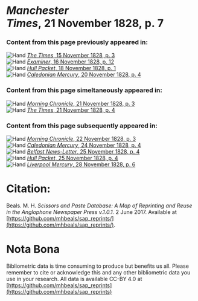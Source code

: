 # *Manchester Times*, 21 November 1828, p. 7  
  
### Content from this page previously appeared in:  
![Hand](http://scissorsandpaste.net/wp-content/uploads/2017/06/smallhandpointer.png) [*The Times*, 15 November 1828, p. 3](https://mhbeals.github.io/sap_html/The-Times/The-Times-15-November-1828-p-3)  
![Hand](http://scissorsandpaste.net/wp-content/uploads/2017/06/smallhandpointer.png) [*Examiner*, 16 November 1828, p. 12](https://mhbeals.github.io/sap_html/Examiner/Examiner-16-November-1828-p-12)  
![Hand](http://scissorsandpaste.net/wp-content/uploads/2017/06/smallhandpointer.png) [*Hull Packet*, 18 November 1828, p. 1](https://mhbeals.github.io/sap_html/Hull-Packet/Hull-Packet-18-November-1828-p-1)  
![Hand](http://scissorsandpaste.net/wp-content/uploads/2017/06/smallhandpointer.png) [*Caledonian Mercury*, 20 November 1828, p. 4](https://mhbeals.github.io/sap_html/Caledonian-Mercury/Caledonian-Mercury-20-November-1828-p-4)  
  
### Content from this page simeltaneously appeared in:  
![Hand](http://scissorsandpaste.net/wp-content/uploads/2017/06/smallhandpointer.png) [*Morning Chronicle*, 21 November 1828, p. 3](https://mhbeals.github.io/sap_html/Morning-Chronicle/Morning-Chronicle-21-November-1828-p-3)  
![Hand](http://scissorsandpaste.net/wp-content/uploads/2017/06/smallhandpointer.png) [*The Times*, 21 November 1828, p. 4](https://mhbeals.github.io/sap_html/The-Times/The-Times-21-November-1828-p-4)  
  
### Content from this page subsequently appeared in:  
![Hand](http://scissorsandpaste.net/wp-content/uploads/2017/06/smallhandpointer.png) [*Morning Chronicle*, 22 November 1828, p. 3](https://mhbeals.github.io/sap_html/Morning-Chronicle/Morning-Chronicle-22-November-1828-p-3)  
![Hand](http://scissorsandpaste.net/wp-content/uploads/2017/06/smallhandpointer.png) [*Caledonian Mercury*, 24 November 1828, p. 4](https://mhbeals.github.io/sap_html/Caledonian-Mercury/Caledonian-Mercury-24-November-1828-p-4)  
![Hand](http://scissorsandpaste.net/wp-content/uploads/2017/06/smallhandpointer.png) [*Belfast News-Letter*, 25 November 1828, p. 4](https://mhbeals.github.io/sap_html/Belfast-News-Letter/Belfast-News-Letter-25-November-1828-p-4)  
![Hand](http://scissorsandpaste.net/wp-content/uploads/2017/06/smallhandpointer.png) [*Hull Packet*, 25 November 1828, p. 4](https://mhbeals.github.io/sap_html/Hull-Packet/Hull-Packet-25-November-1828-p-4)  
![Hand](http://scissorsandpaste.net/wp-content/uploads/2017/06/smallhandpointer.png) [*Liverpool Mercury*, 28 November 1828, p. 6](https://mhbeals.github.io/sap_html/Liverpool-Mercury/Liverpool-Mercury-28-November-1828-p-6)  


# Citation: 

Beals. M. H. *Scissors and Paste Database: A Map of Reprinting and Reuse in the Anglophone Newspaper Press v.1.0.1.* 2 June 2017. Available at [https://github.com/mhbeals/sap_reprints/](https://github.com/mhbeals/sap_reprints/). 

# Nota Bona

Bibliometric data is time consuming to produce but benefits us all. Please remember to cite or acknowledge this and any other bibliometric data you use in your research. All data is available CC-BY 4.0 at [https://github.com/mhbeals/sap_reprints](https://github.com/mhbeals/sap_reprints)